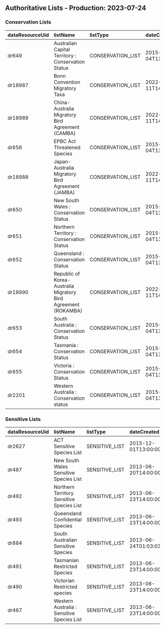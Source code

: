 ## Authoritative Lists - Production:   2023-07-24  
### Conservation Lists  
|  dataResourceUid   | listName                                                       | listType          | dateCreated          | lastUpdated          | lastUploaded         | lastMatched          | username                  | fullName   |   itemCount | region                       | category   | generalisation   | authority   | sdsType   | isAuthoritative   | isInvasive   | isThreatened   | looseSearch   | wkt   |
| :------------------|:---------------------------------------------------------------|:------------------|:---------------------|:---------------------|:---------------------|:---------------------|:--------------------------|:-----------|------------:|:-----------------------------|:-----------|:-----------------|:------------|:----------|:------------------|:-------------|:---------------|:--------------|:------|
|  dr649             | Australian Capital Territory : Conservation Status             | CONSERVATION_LIST | 2015-04-04T13:00:00Z | 2023-06-07T23:11:15Z | 2023-06-07T23:11:15Z | 2023-06-07T23:11:15Z | rosemary.oconnor@csiro.au |            |          54 | Australian Capital Territory |            |                  |             |           | True              | False        | True           |               |       |
|  dr18987           | Bonn Convention Migratory Taxa                                 | CONSERVATION_LIST | 2022-05-11T14:00:00Z | 2023-06-07T23:14:13Z | 2023-06-07T23:14:13Z | 2023-06-07T23:14:13Z | peggy.newman@csiro.au     |            |         116 |                              |            |                  |             |           | True              | False        | True           |               |       |
|  dr18989           | China-Australia Migratory Bird Agreement (CAMBA)               | CONSERVATION_LIST | 2022-05-11T14:00:00Z | 2023-06-07T23:14:26Z | 2023-06-07T23:14:26Z | 2023-06-07T23:14:26Z | peggy.newman@csiro.au     |            |          63 |                              |            |                  |             |           | True              | False        | True           |               |       |
|  dr656             | EPBC Act Threatened Species                                    | CONSERVATION_LIST | 2015-04-04T13:00:00Z | 2023-06-07T23:11:54Z | 2023-06-07T23:11:54Z | 2023-06-07T23:11:54Z | rosemary.oconnor@csiro.au |            |        2011 | Australia                    |            |                  |             |           | True              | False        | True           |               |       |
|  dr18988           | Japan-Australia Migratory Bird Agreement (JAMBA)               | CONSERVATION_LIST | 2022-05-11T14:00:00Z | 2023-06-07T23:14:42Z | 2023-06-07T23:14:42Z | 2023-06-07T23:14:42Z | peggy.newman@csiro.au     |            |          74 |                              |            |                  |             |           | True              | False        | True           |               |       |
|  dr650             | New South Wales : Conservation Status                          | CONSERVATION_LIST | 2015-04-04T13:00:00Z | 2023-06-07T23:12:20Z | 2023-06-07T23:12:20Z | 2023-06-07T23:12:20Z | rosemary.oconnor@csiro.au |            |        1026 | New South Wales              |            |                  |             |           | True              | False        | True           |               |       |
|  dr651             | Northern Territory : Conservation Status                       | CONSERVATION_LIST | 2015-04-04T13:00:00Z | 2023-07-12T04:26:50Z | 2023-06-07T23:12:35Z | 2023-06-07T23:12:35Z | rosemary.oconnor@csiro.au |            |         204 |                              |            |                  |             |           | True              | False        | True           |               |       |
|  dr652             | Queensland : Conservation Status                               | CONSERVATION_LIST | 2015-04-04T13:00:00Z | 2023-07-12T04:27:14Z | 2023-06-07T23:12:51Z | 2023-06-07T23:12:51Z | rosemary.oconnor@csiro.au |            |        1339 |                              |            |                  |             |           | True              | False        | True           |               |       |
|  dr18990           | Republic of Korea-Australia Migratory Bird Agreement (ROKAMBA) | CONSERVATION_LIST | 2022-05-11T14:00:00Z | 2023-06-07T23:15:04Z | 2023-06-07T23:15:04Z | 2023-06-07T23:15:04Z | peggy.newman@csiro.au     |            |          56 |                              |            |                  |             |           | True              | False        | True           |               |       |
|  dr653             | South Australia : Conservation Status                          | CONSERVATION_LIST | 2015-04-04T13:00:00Z | 2023-06-07T23:13:12Z | 2023-06-07T23:13:12Z | 2023-06-07T23:13:12Z | rosemary.oconnor@csiro.au |            |        1120 | South Australia              |            |                  |             |           | True              | False        | True           |               |       |
|  dr654             | Tasmania : Conservation Status                                 | CONSERVATION_LIST | 2015-04-04T13:00:00Z | 2023-06-07T23:13:27Z | 2023-06-07T23:13:27Z | 2023-06-07T23:13:27Z | rosemary.oconnor@csiro.au |            |         685 | Tasmania                     |            |                  |             |           | True              | False        | True           |               |       |
|  dr655             | Victoria : Conservation Status                                 | CONSERVATION_LIST | 2015-04-04T13:00:00Z | 2023-06-07T23:13:40Z | 2023-06-07T23:13:40Z | 2023-06-07T23:13:40Z | rosemary.oconnor@csiro.au |            |        1999 | Victoria                     |            |                  |             |           | True              | False        | True           |               |       |
|  dr2201            | Western Australia : Conservation status                        | CONSERVATION_LIST | 2015-04-04T13:00:00Z | 2023-07-24T02:50:38Z | 2023-07-24T02:50:03Z | 2023-07-24T02:50:03Z | rosemary.oconnor@csiro.au |            |        4604 | Western Australia            |            |                  |             |           | True              | False        | True           |               |       |## Authoritative Lists - Production:   2023-07-24  
### Sensitive Lists  
|  dataResourceUid   | listName                                   | listType       | dateCreated          | lastUpdated          | lastUploaded         | lastMatched          | username                  | fullName   |   itemCount | region   | category   | generalisation   | authority      | sdsType      | isAuthoritative   | isInvasive   | isThreatened   | looseSearch   | wkt   |
| :------------------|:-------------------------------------------|:---------------|:---------------------|:---------------------|:---------------------|:---------------------|:--------------------------|:-----------|------------:|:---------|:-----------|:-----------------|:---------------|:-------------|:------------------|:-------------|:---------------|:--------------|:------|
|  dr2627            | ACT Sensitive Species List                 | SENSITIVE_LIST | 2015-12-01T13:00:00Z | 2023-07-11T05:28:29Z | 2023-06-14T01:51:58Z | 2023-06-14T01:51:58Z | rosemary.oconnor@csiro.au |            |         203 | ACT      |            |                  | ACT Government | CONSERVATION | True              | False        | False          |               |       |
|  dr487             | New South Wales Sensitive Species List     | SENSITIVE_LIST | 2013-06-20T14:00:00Z | 2023-07-11T05:28:56Z | 2023-06-14T01:44:27Z | 2023-06-14T01:44:27Z | rosemary.oconnor@csiro.au |            |         200 | NSW      |            |                  | NSW OEH        | CONSERVATION | True              | False        | False          |               |       |
|  dr492             | Northern Territory Sensitive Species List  | SENSITIVE_LIST | 2013-06-23T14:00:00Z | 2023-07-11T05:29:21Z | 2023-06-14T02:08:48Z | 2023-06-14T02:08:48Z | rosemary.oconnor@csiro.au |            |           9 | NT       | EN         |                  | NT NRETAS      | CONSERVATION | True              | False        | False          |               |       |
|  dr493             | Queensland Confidential Species            | SENSITIVE_LIST | 2013-06-23T14:00:00Z | 2023-07-11T05:29:34Z | 2023-06-14T04:03:10Z | 2023-06-14T04:03:10Z | rosemary.oconnor@csiro.au |            |         959 | QLD      |            | 10km             | Qld DEHP       | CONSERVATION | True              | False        | False          |               |       |
|  dr884             | South Australian Sensitive Species         | SENSITIVE_LIST | 2013-06-24T01:03:03Z | 2023-07-11T05:29:55Z | 2023-06-14T02:21:49Z | 2023-06-14T02:21:49Z | rosemary.oconnor@csiro.au |            |         214 | SA       | C2         | 10km             | SA DEWNR       | CONSERVATION | True              | False        | False          |               |       |
|  dr491             | Tasmanian Restricted Species               | SENSITIVE_LIST | 2013-06-23T14:00:00Z | 2023-07-11T05:30:11Z | 2023-06-14T04:34:54Z | 2023-06-14T04:34:54Z | rosemary.oconnor@csiro.au |            |           3 | TAS      | EN         | WITHHOLD         | Tas DPIPWE     | CONSERVATION | True              | False        | False          |               |       |
|  dr490             | Victorian Restricted species               | SENSITIVE_LIST | 2013-06-23T14:00:00Z | 2023-07-11T05:30:27Z | 2023-06-14T02:44:17Z | 2023-06-14T02:44:17Z | rosemary.oconnor@csiro.au |            |         136 | VIC      | EN         | 10km             | Vic DSE        | CONSERVATION | True              | False        | False          |               |       |
|  dr467             | Western Australia : Sensitive Species List | SENSITIVE_LIST | 2013-06-23T14:00:00Z | 2023-07-24T02:56:15Z | 2023-07-24T02:52:53Z | 2023-07-24T02:52:53Z | rosemary.oconnor@csiro.au |            |        4604 | WA       |            | 10km             | WA DEC         | CONSERVATION | True              | False        | False          |               |       |